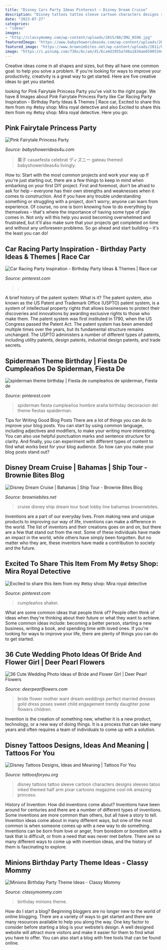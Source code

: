 ```yaml
---
title: "Disney Cars Party Ideas Pinterest ~ Disney Dream Cruise"
description: "Disney tattoos tattoo sleeve cartoon characters designs sleeves tatoo inked themed half arm pixar cartoons magazine cool ink amazing princess"
date: "2023-07-27"
categories:
- "ideas"
images:
- "http://classymommy.com/wp-content/uploads/2015/08/IMG_0598.jpg"
featuredImage: "https://www.babyshowerideas4u.com/wp-content/uploads/2014/01/princess-71.jpg"
featured_image: "https://www.browniebites.net/wp-content/uploads/2011/07/disney-cruise-line-dream-boat-tour-10.jpg"
image: "https://i.pinimg.com/736x/6c/a4/d1/6ca4d1955a7d8a1834ae6590534cfa3f.jpg"
---
```



Creative ideas come in all shapes and sizes, but they all have one common goal: to help you solve a problem. If you're looking for ways to improve your productivity, creativity is a great way to get started. Here are five creative ideas to get you started.

	

		
looking for Pink Fairytale Princess Party you've visit to the right page. We have 8 Images about Pink Fairytale Princess Party like Car Racing Party Inspiration - Birthday Party Ideas &amp; Themes | Race car, Excited to share this item from my #etsy shop: Mira royal detective and also Excited to share this item from my #etsy shop: Mira royal detective. Here you go:
		
    
## Pink Fairytale Princess Party

<img loading=lazy src="https://www.babyshowerideas4u.com/wp-content/uploads/2014/01/princess-71.jpg" onerror="this.onerror=null;this.src='https://tse1.mm.bing.net/th?id=OIP.hDgV64mRUwX_NlalwpUVEQHaLH&amp;pid=15.1';" alt="Pink Fairytale Princess Party">

_Source: babyshowerideas4u.com_

>菓子 casaefesta celebrat ディズニー gateau themed babyshowerideas4u livingly. 

	

How to: Start with the most common projects and work your way up
If you're just starting out, there are a few things to keep in mind when embarking on your first DIY project. First and foremost, don't be afraid to ask for help – everyone has their own strengths and weaknesses when it comes to construction. And if you have any trouble understanding something or struggling with a project, don't worry; anyone can learn from experience.
Of course, no one is born knowing how to do everything by themselves – that's where the importance of having some type of plan comes in. Not only will this help you avoid becoming overwhelmed and frustrated, but it'll also make sure that your projects get completed on time and without any unforeseen problems. So go ahead and start building – it's the least you can do!

    
## Car Racing Party Inspiration - Birthday Party Ideas &amp; Themes | Race Car

<img loading=lazy src="https://i.pinimg.com/736x/f0/75/ce/f075ce10e66ff7f7c9f765443a1d753d.jpg" onerror="this.onerror=null;this.src='https://tse3.mm.bing.net/th?id=OIP.h1ngX3l1xtxqfu7-cKNCPQHaLY&amp;pid=15.1';" alt="Car Racing Party Inspiration - Birthday Party Ideas &amp; Themes | Race car">

_Source: pinterest.com_

>. 

	

A brief history of the patent system: What is it?
The patent system, also known as the US Patent and Trademark Office (USPTO) patent system, is a system of intellectual property rights that allows businesses to protect their discoveries and innovations by awarding exclusive rights to those who make them. The patent system was first instituted in 1790, when the US Congress passed the Patent Act. The patent system has been amended multiple times over the years, but its fundamental structure remains unchanged. The USPTO administers a number of different types of patents, including utility patents, design patents, industrial design patents, and trade secrets.

    
## Spiderman Theme Birthday | Fiesta De Cumpleaños De Spiderman, Fiesta De

<img loading=lazy src="https://i.pinimg.com/736x/7f/b0/ac/7fb0aca42ce11b9390b8c3300a25b032--spiderman-rd-birthday.jpg" onerror="this.onerror=null;this.src='https://tse3.mm.bing.net/th?id=OIP.kGbGzpNYU3JnAN4ZaWivFgDhEs&amp;pid=15.1';" alt="spiderman theme birthday | Fiesta de cumpleaños de spiderman, Fiesta de">

_Source: pinterest.com_

>spiderman fiesta cumpleaños hombre araña birthday decoracion del theme fiestas spaiderman. 

	

Tips for Writing Good Blog Posts
There are a lot of things you can do to improve your blog posts. You can start by using common language, including adjectives and modifiers, to make your writing more interesting. You can also use helpful punctuation marks and sentence structure for clarity. And finally, you can experiment with different types of content to find what works best for your blog audience. So how can you make your blog posts stand out?

    
## Disney Dream Cruise | Bahamas | Ship Tour - Brownie Bites Blog

<img loading=lazy src="https://www.browniebites.net/wp-content/uploads/2011/07/disney-cruise-line-dream-boat-tour-10.jpg" onerror="this.onerror=null;this.src='https://tse3.mm.bing.net/th?id=OIP.BOehA4DhdP6uM7u6ZTi_PwHaE7&amp;pid=15.1';" alt="Disney Dream Cruise | Bahamas | Ship Tour - Brownie Bites Blog">

_Source: browniebites.net_

>cruise disney ship dream tour boat lobby line bahamas browniebites. 

	

Inventions are a part of our everyday lives. From making new and unique products to improving our way of life, inventions can make a difference in the world. The list of inventors and their creations goes on and on, but there are a few that stand out from the rest. Some of these individuals have made an impact in the world, while others have simply been forgotten. But no matter who they are, these inventors have made a contribution to society and the future.

    
## Excited To Share This Item From My #etsy Shop: Mira Royal Detective

<img loading=lazy src="https://i.pinimg.com/736x/6c/a4/d1/6ca4d1955a7d8a1834ae6590534cfa3f.jpg" onerror="this.onerror=null;this.src='https://tse4.mm.bing.net/th?id=OIP.ZC0a3R5dEP8yqzJbD6CPBQHaJ3&amp;pid=15.1';" alt="Excited to share this item from my #etsy shop: Mira royal detective">

_Source: pinterest.com_

>cumpleaños shaker. 

	

What are some common ideas that people think of?
People often think of ideas when they're thinking about their future or what they want to achieve. Some common ideas include: becoming a better person, starting a new business, writing a book, and spending time with loved ones. If you're looking for ways to improve your life, there are plenty of things you can do to get started.

    
## 36 Cute Wedding Photo Ideas Of Bride And Flower Girl | Deer Pearl Flowers

<img loading=lazy src="http://www.deerpearlflowers.com/wp-content/uploads/2015/04/cute-wedding-photo-ideas-bride-and-little-flower-girl.jpg" onerror="this.onerror=null;this.src='https://tse3.mm.bing.net/th?id=OIP.5vjDRHN0GOjkOAeaD40tkgHaLZ&amp;pid=15.1';" alt="36 Cute Wedding Photo Ideas of Bride and Flower Girl | Deer Pearl Flowers">

_Source: deerpearlflowers.com_

>bride flower mother want dream weddings perfect married dresses gold dress poses sweet child engagement trendy daughter pose flowers children. 

	

Invention is the creation of something new, whether it is a new product, technology, or a new way of doing things. It is a process that can take many years and often requires a team of individuals to come up with a solution.

    
## Disney Tattoos Designs, Ideas And Meaning | Tattoos For You

<img loading=lazy src="http://www.tattoosforyou.org/wp-content/uploads/2016/05/Tattoos-of-Disney-Characters.jpg" onerror="this.onerror=null;this.src='https://tse1.mm.bing.net/th?id=OIP.tPJ5Jz8INTNeHKLQrGRNagAAAA&amp;pid=15.1';" alt="Disney Tattoos Designs, Ideas and Meaning | Tattoos For You">

_Source: tattoosforyou.org_

>disney tattoos tattoo sleeve cartoon characters designs sleeves tatoo inked themed half arm pixar cartoons magazine cool ink amazing princess. 

	

History of Invention: How did inventions come about?
Inventions have been around for centuries and there are a number of different types of inventions. Some inventions are more common than others, but all have a story to tell. Invention ideas come about in many different ways, but one of the most common is when someone comes up with a new way to do something. Inventions can be born from love or anger, from boredom or boredom with a task that is difficult, or from a need that was never met before. There are so many different ways to come up with invention ideas, and the history of them is fascinating to explore.

    
## Minions Birthday Party Theme Ideas - Classy Mommy

<img loading=lazy src="http://classymommy.com/wp-content/uploads/2015/08/IMG_0598.jpg" onerror="this.onerror=null;this.src='https://tse1.mm.bing.net/th?id=OIP.9BjioKepljnWhUz8jmRmqAHaKX&amp;pid=15.1';" alt="Minions Birthday Party Theme Ideas - Classy Mommy">

_Source: classymommy.com_

>birthday minions theme. 

	

How do I start a blog?
Beginning bloggers are no longer new to the world of online blogging. There are a variety of ways to get started and there are many resources available to help you along the way. One key factor to consider before starting a blog is your website’s design. A well designed website will attract more visitors and make it easier for them to find what you have to offer. You can also start a blog with free tools that can be found online.

